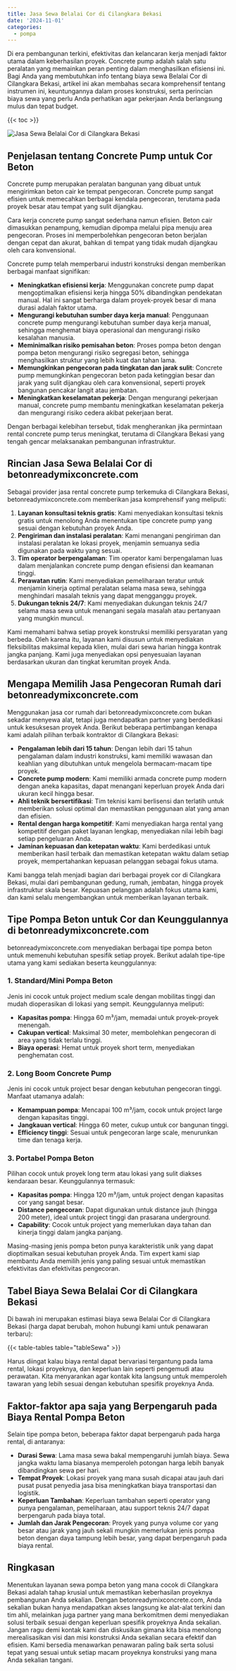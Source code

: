 ```yaml
---
title: Jasa Sewa Belalai Cor di Cilangkara Bekasi
date: '2024-11-01'
categories:
  - pompa
---
```


Di era pembangunan terkini, efektivitas dan kelancaran kerja menjadi faktor utama dalam keberhasilan proyek. Concrete pump adalah salah satu peralatan yang memainkan peran penting dalam menghasilkan efisiensi ini. Bagi Anda yang membutuhkan info tentang biaya sewa Belalai Cor di Cilangkara Bekasi, artikel ini akan membahas secara komprehensif tentang instrumen ini, keuntungannya dalam proses konstruksi, serta perincian biaya sewa yang perlu Anda perhatikan agar pekerjaan Anda berlangsung mulus dan tepat budget.

{{< toc >}}

![Jasa Sewa Belalai Cor di Cilangkara Bekasi](https://betoncor8.github.io/pump/concrete-pump%20(26).png)

## Penjelasan tentang Concrete Pump untuk Cor Beton

Concrete pump merupakan peralatan bangunan yang dibuat untuk mengirimkan beton cair ke tempat pengecoran. Concrete pump sangat efisien untuk memecahkan berbagai kendala pengecoran, terutama pada proyek besar atau tempat yang sulit dijangkau.

Cara kerja concrete pump sangat sederhana namun efisien. Beton cair dimasukkan penampung, kemudian dipompa melalui pipa menuju area pengecoran. Proses ini memperbolehkan pengecoran beton berjalan dengan cepat dan akurat, bahkan di tempat yang tidak mudah dijangkau oleh cara konvensional.

Concrete pump telah memperbarui industri konstruksi dengan memberikan berbagai manfaat signifikan:

- **Meningkatkan efisiensi kerja**: Menggunakan concrete pump dapat mengoptimalkan efisiensi kerja hingga 50% dibandingkan pendekatan manual. Hal ini sangat berharga dalam proyek-proyek besar di mana durasi adalah faktor utama.
- **Mengurangi kebutuhan sumber daya kerja manual**: Penggunaan concrete pump mengurangi kebutuhan sumber daya kerja manual, sehingga menghemat biaya operasional dan mengurangi risiko kesalahan manusia.
- **Meminimalkan risiko pemisahan beton**: Proses pompa beton dengan pompa beton mengurangi risiko segregasi beton, sehingga menghasilkan struktur yang lebih kuat dan tahan lama.
- **Memungkinkan pengecoran pada tingkatan dan jarak sulit**: Concrete pump memungkinkan pengecoran beton pada ketinggian besar dan jarak yang sulit dijangkau oleh cara konvensional, seperti proyek bangunan pencakar langit atau jembatan.
- **Meningkatkan keselamatan pekerja**: Dengan mengurangi pekerjaan manual, concrete pump membantu meningkatkan keselamatan pekerja dan mengurangi risiko cedera akibat pekerjaan berat.

Dengan berbagai kelebihan tersebut, tidak mengherankan jika permintaan rental concrete pump terus meningkat, terutama di Cilangkara Bekasi yang tengah gencar melaksanakan pembangunan infrastruktur.

## Rincian Jasa Sewa Belalai Cor di betonreadymixconcrete.com

Sebagai provider jasa rental concrete pump terkemuka di Cilangkara Bekasi, betonreadymixconcrete.com memberikan jasa komprehensif yang meliputi:

1. **Layanan konsultasi teknis gratis**: Kami menyediakan konsultasi teknis gratis untuk menolong Anda menentukan tipe concrete pump yang sesuai dengan kebutuhan proyek Anda.
2. **Pengiriman dan instalasi peralatan**: Kami menangani pengiriman dan instalasi peralatan ke lokasi proyek, menjamin semuanya sedia digunakan pada waktu yang sesuai.
3. **Tim operator berpengalaman**: Tim operator kami berpengalaman luas dalam menjalankan concrete pump dengan efisiensi dan keamanan tinggi.
4. **Perawatan rutin**: Kami menyediakan pemeliharaan teratur untuk menjamin kinerja optimal peralatan selama masa sewa, sehingga menghindari masalah teknis yang dapat mengganggu proyek.
5. **Dukungan teknis 24/7**: Kami menyediakan dukungan teknis 24/7 selama masa sewa untuk menangani segala masalah atau pertanyaan yang mungkin muncul.

Kami memahami bahwa setiap proyek konstruksi memiliki persyaratan yang berbeda. Oleh karena itu, layanan kami disusun untuk menyediakan fleksibilitas maksimal kepada klien, mulai dari sewa harian hingga kontrak jangka panjang. Kami juga menyediakan opsi penyesuaian layanan berdasarkan ukuran dan tingkat kerumitan proyek Anda.

## Mengapa Memilih Jasa Pengecoran Rumah dari betonreadymixconcrete.com

Menggunakan jasa cor rumah dari betonreadymixconcrete.com bukan sekadar menyewa alat, tetapi juga mendapatkan partner yang berdedikasi untuk kesuksesan proyek Anda. Berikut beberapa pertimbangan kenapa kami adalah pilihan terbaik kontraktor di Cilangkara Bekasi:

- **Pengalaman lebih dari 15 tahun**: Dengan lebih dari 15 tahun pengalaman dalam industri konstruksi, kami memiliki wawasan dan keahlian yang dibutuhkan untuk mengelola bermacam-macam tipe proyek.
- **Concrete pump modern**: Kami memiliki armada concrete pump modern dengan aneka kapasitas, dapat menangani keperluan proyek Anda dari ukuran kecil hingga besar.
- **Ahli teknik bersertifikasi**: Tim teknisi kami berlisensi dan terlatih untuk memberikan solusi optimal dan memastikan penggunaan alat yang aman dan efisien.
- **Rental dengan harga kompetitif**: Kami menyediakan harga rental yang kompetitif dengan paket layanan lengkap, menyediakan nilai lebih bagi setiap pengeluaran Anda.
- **Jaminan kepuasan dan ketepatan waktu**: Kami berdedikasi untuk memberikan hasil terbaik dan memastikan ketepatan waktu dalam setiap proyek, mempertahankan kepuasan pelanggan sebagai fokus utama.

Kami bangga telah menjadi bagian dari berbagai proyek cor di Cilangkara Bekasi, mulai dari pembangunan gedung, rumah, jembatan, hingga proyek infrastruktur skala besar. Kepuasan pelanggan adalah fokus utama kami, dan kami selalu mengembangkan untuk memberikan layanan terbaik.

## Tipe Pompa Beton untuk Cor dan Keunggulannya di betonreadymixconcrete.com

betonreadymixconcrete.com menyediakan berbagai tipe pompa beton untuk memenuhi kebutuhan spesifik setiap proyek. Berikut adalah tipe-tipe utama yang kami sediakan beserta keunggulannya:

### 1\. Standard/Mini Pompa Beton

Jenis ini cocok untuk project medium scale dengan mobilitas tinggi dan mudah dioperasikan di lokasi yang sempit. Keunggulannya meliputi:

- **Kapasitas pompa**: Hingga 60 m³/jam, memadai untuk proyek-proyek menengah.
- **Cakupan vertical**: Maksimal 30 meter, membolehkan pengecoran di area yang tidak terlalu tinggi.
- **Biaya operasi**: Hemat untuk proyek short term, menyediakan penghematan cost.

### 2\. Long Boom Concrete Pump

Jenis ini cocok untuk project besar dengan kebutuhan pengecoran tinggi. Manfaat utamanya adalah:

- **Kemampuan pompa**: Mencapai 100 m³/jam, cocok untuk project large dengan kapasitas tinggi.
- **Jangkauan vertical**: Hingga 60 meter, cukup untuk cor bangunan tinggi.
- **Efficiency tinggi**: Sesuai untuk pengecoran large scale, menurunkan time dan tenaga kerja.

### 3\. Portabel Pompa Beton

Pilihan cocok untuk proyek long term atau lokasi yang sulit diakses kendaraan besar. Keunggulannya termasuk:

- **Kapasitas pompa**: Hingga 120 m³/jam, untuk project dengan kapasitas cor yang sangat besar.
- **Distance pengecoran**: Dapat digunakan untuk distance jauh (hingga 200 meter), ideal untuk project tinggi dan prasarana underground.
- **Capability**: Cocok untuk project yang memerlukan daya tahan dan kinerja tinggi dalam jangka panjang.

Masing-masing jenis pompa beton punya karakteristik unik yang dapat dioptimalkan sesuai kebutuhan proyek Anda. Tim expert kami siap membantu Anda memilih jenis yang paling sesuai untuk memastikan efektivitas dan efektivitas pengecoran.

## Tabel Biaya Sewa Belalai Cor di Cilangkara Bekasi

Di bawah ini merupakan estimasi biaya sewa Belalai Cor di Cilangkara Bekasi (harga dapat berubah, mohon hubungi kami untuk penawaran terbaru):

{{< table-tables table="tableSewa" >}}

Harus diingat kalau biaya rental dapat bervariasi tergantung pada lama rental, lokasi proyeknya, dan keperluan lain seperti pengemudi atau perawatan. Kita menyarankan agar kontak kita langsung untuk memperoleh tawaran yang lebih sesuai dengan kebutuhan spesifik proyeknya Anda.

## Faktor-faktor apa saja yang Berpengaruh pada Biaya Rental Pompa Beton

Selain tipe pompa beton, beberapa faktor dapat berpengaruh pada harga rental, di antaranya:

- **Durasi Sewa**: Lama masa sewa bakal mempengaruhi jumlah biaya. Sewa jangka waktu lama biasanya memperoleh potongan harga lebih banyak dibandingkan sewa per hari.
- **Tempat Proyek**: Lokasi proyek yang mana susah dicapai atau jauh dari pusat pusat penyedia jasa bisa meningkatkan biaya transportasi dan logistik.
- **Keperluan Tambahan**: Keperluan tambahan seperti operator yang punya pengalaman, pemeliharaan, atau support teknis 24/7 dapat berpengaruh pada biaya total.
- **Jumlah dan Jarak Pengecoran**: Proyek yang punya volume cor yang besar atau jarak yang jauh sekali mungkin memerlukan jenis pompa beton dengan daya tampung lebih besar, yang dapat berpengaruh pada biaya rental.

## Ringkasan

Menentukan layanan sewa pompa beton yang mana cocok di Cilangkara Bekasi adalah tahap krusial untuk memastikan keberhasilan proyeknya pembangunan Anda sekalian. Dengan betonreadymixconcrete.com, Anda sekalian bukan hanya mendapatkan akses langsung ke alat-alat terkini dan tim ahli, melainkan juga partner yang mana berkomitmen demi menyediakan solusi terbaik sesuai dengan keperluan spesifik proyeknya Anda sekalian. Jangan ragu demi kontak kami dan diskusikan gimana kita bisa menolong merealisasikan visi dan misi konstruksi Anda sekalian secara efektif dan efisien. Kami bersedia menawarkan penawaran paling baik serta solusi tepat yang sesuai untuk setiap macam proyeknya konstruksi yang mana Anda sekalian tangani.
